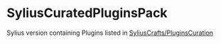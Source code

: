 # SyliusCuratedPluginsPack
Sylius version containing Plugins listed in [SyliusCrafts/PluginsCuration](https://github.com/SyliusCrafts/PluginsCuration)
